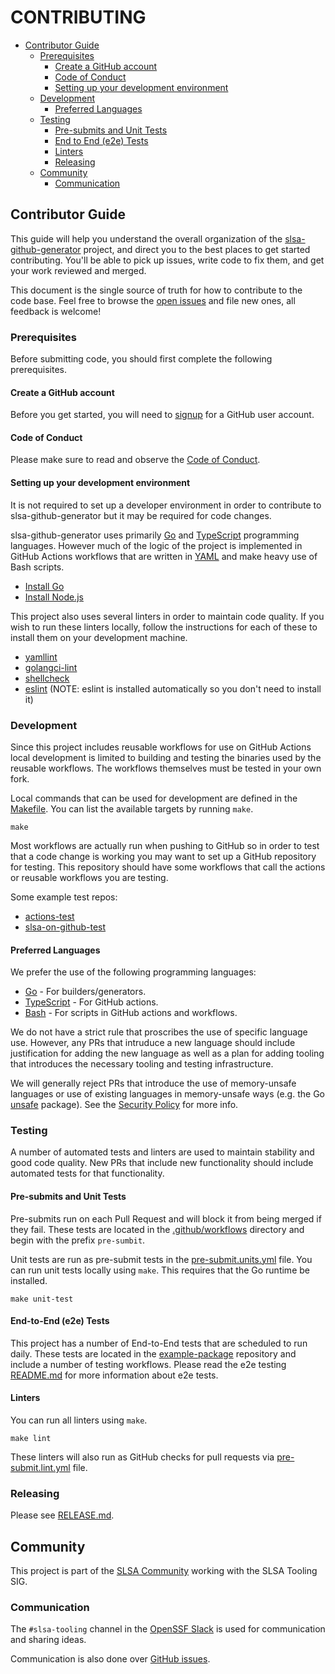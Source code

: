# CONTRIBUTING

- [Contributor Guide](#contributor-guide)
  - [Prerequisites](#prerequisites)
    - [Create a GitHub account](#create-a-github-account)
    - [Code of Conduct](#code-of-conduct)
    - [Setting up your development environment](#setting-up-your-development-environment)
  - [Development](#development)
    - [Preferred Languages](#preferred-languages)
  - [Testing](#testing)
    - [Pre-submits and Unit Tests](#pre-submits-and-unit-tests)
    - [End to End (e2e) Tests](#end-to-end-e2e-tests)
    - [Linters](#linters)
    - [Releasing](#releasing)
  - [Community](#community)
    - [Communication](#communication)

## Contributor Guide

This guide will help you understand the overall organization of the
[slsa-github-generator](https://github.com/slsa-framework/slsa-github-generator)
project, and direct you to the best places to get started contributing. You'll
be able to pick up issues, write code to fix them, and get your work reviewed
and merged.

This document is the single source of truth for how to contribute to the code
base. Feel free to browse the [open issues](https://github.com/slsa-framework/slsa-github-generator/issues) and file new ones, all feedback
is welcome!

### Prerequisites

Before submitting code, you should first complete the following
prerequisites.

#### Create a GitHub account

Before you get started, you will need to [signup](http://github.com/signup) for a GitHub user account.

#### Code of Conduct

Please make sure to read and observe the [Code of Conduct].

#### Setting up your development environment

It is not required to set up a developer environment in order to contribute to
slsa-github-generator but it may be required for code changes.

slsa-github-generator uses primarily [Go](https://go.dev/) and
[TypeScript](https://www.typescriptlang.org/) programming languages. However
much of the logic of the project is implemented in GitHub Actions workflows that
are written in [YAML](https://yaml.org/) and make heavy use of Bash scripts.

- [Install Go](https://go.dev/doc/install)
- [Install Node.js](https://nodejs.org/en/download/)

This project also uses several linters in order to maintain code quality. If you
wish to run these linters locally, follow the instructions for each of these to
install them on your development machine.

- [yamllint](https://yamllint.readthedocs.io/)
- [golangci-lint](https://golangci-lint.run/)
- [shellcheck](https://www.shellcheck.net/)
- [eslint](https://eslint.org/) (NOTE: eslint is installed automatically so you
  don't need to install it)

### Development

Since this project includes reusable workflows for use on GitHub Actions local
development is limited to building and testing the binaries used by the reusable
workflows. The workflows themselves must be tested in your own fork.

Local commands that can be used for development are defined in the
[Makefile](./Makefile). You can list the available targets by running `make`.

```
make
```

Most workflows are actually run when pushing to GitHub so in order to test that
a code change is working you may want to set up a GitHub repository for testing.
This repository should have some workflows that call the actions or reusable
workflows you are testing.

Some example test repos:

- [actions-test](https://github.com/ianlewis/actions-test/tree/main/.github/workflows)
- [slsa-on-github-test](https://github.com/laurentsimon/slsa-on-github-test/tree/main/.github/workflows)

#### Preferred Languages

We prefer the use of the following programming languages:

- [Go](https://go.dev/) - For builders/generators.
- [TypeScript](https://www.typescriptlang.org/) - For GitHub actions.
- [Bash](https://www.gnu.org/software/bash/) - For scripts in GitHub actions and workflows.

We do not have a strict rule that proscribes the use of specific language use.
However, any PRs that intruduce a new language should include justification for
adding the new language as well as a plan for adding tooling that introduces the
necessary tooling and testing infrastructure.

We will generally reject PRs that introduce the use of memory-unsafe
languages or use of existing languages in memory-unsafe ways (e.g. the Go
[unsafe](https://pkg.go.dev/unsafe) package). See the
[Security Policy](./SECURITY.md) for more info.

### Testing

A number of automated tests and linters are used to maintain stability and
good code quality. New PRs that include new functionality should include
automated tests for that functionality.

#### Pre-submits and Unit Tests

Pre-submits run on each Pull Request and will block it from being merged if
they fail. These tests are located in the [.github/workflows](.github/workflows)
directory and begin with the prefix `pre-sumbit`.

Unit tests are run as pre-submit tests in the
[pre-submit.units.yml](.github/workflows/pre-submit.units.yml) file. You can run
unit tests locally using `make`. This requires that the Go runtime be installed.

```
make unit-test
```

#### End-to-End (e2e) Tests

This project has a number of End-to-End tests that are scheduled to run daily.
These tests are located in the
[example-package](https://github.com/slsa-framework/example-package/tree/main/.github/workflows)
repository and include a number of testing workflows. Please read the e2e
testing
[README.md](https://github.com/slsa-framework/example-package/blob/main/.github/workflows/README.md)
for more information about e2e tests.

#### Linters

You can run all linters using `make`.

```
make lint
```

These linters will also run as GitHub checks for pull requests via
[pre-submit.lint.yml](.github/workflows/pre-submit.lint.yml) file.

### Releasing

Please see [RELEASE.md](RELEASE.md).

## Community

This project is part of the [SLSA Community](https://slsa.dev/community) working
with the SLSA Tooling SIG.

### Communication

The `#slsa-tooling` channel in the [OpenSSF Slack](https://slack.openssf.org/)
is used for communication and sharing ideas.

Communication is also done over
[GitHub issues](https://github.com/slsa-framework/slsa-github-generator/issues).

[code of conduct]: https://github.com/slsa-framework/slsa/blob/main/code-of-conduct.md
